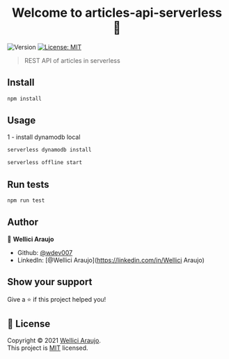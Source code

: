 <h1 align="center">Welcome to articles-api-serverless 👋</h1>
<p>
  <img alt="Version" src="https://img.shields.io/badge/version-1.0-blue.svg?cacheSeconds=2592000" />
  <a href="https://mit-license.org" target="_blank">
    <img alt="License: MIT" src="https://img.shields.io/badge/License-MIT-yellow.svg" />
  </a>
</p>

> REST API of articles in serverless

## Install

```sh
npm install
```

## Usage

1 - install dynamodb local
```sh
serverless dynamodb install
```

```sh
serverless offline start
```

## Run tests

```sh
npm run test
```

## Author

👤 **Wellici Araujo**

* Github: [@wdev007](https://github.com/wdev007)
* LinkedIn: [@Wellici Araujo](https://linkedin.com/in/Wellici Araujo)

## Show your support

Give a ⭐️ if this project helped you!

## 📝 License

Copyright © 2021 [Wellici Araujo](https://github.com/wdev007).<br />
This project is [MIT](https://mit-license.org) licensed.
